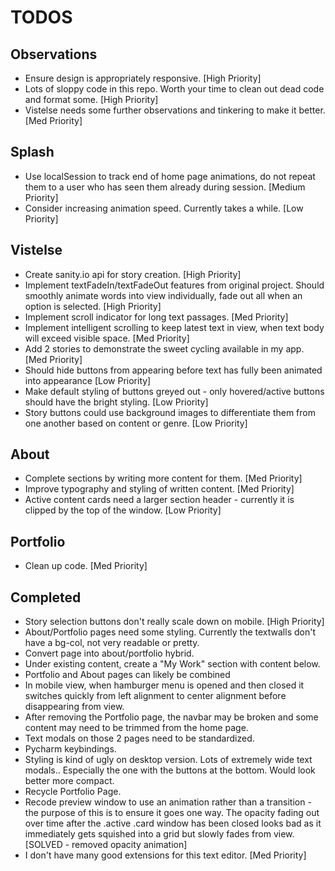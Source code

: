 # TODOS

## Observations

* Ensure design is appropriately responsive. [High Priority]
* Lots of sloppy code in this repo. Worth your time to clean out dead code and format some. [High Priority]
* Vistelse needs some further observations and tinkering to make it better. [Med Priority]

## Splash

* Use localSession to track end of home page animations, do not repeat them to a user who has seen them already during session. [Medium Priority]
* Consider increasing animation speed. Currently takes a while. [Low Priority]

## Vistelse

* Create sanity.io api for story creation. [High Priority]
* Implement textFadeIn/textFadeOut features from original project. Should smoothly animate words into view individually, fade out all when an option is selected. [High Priority] 
* Implement scroll indicator for long text passages. [Med Priority]
* Implement intelligent scrolling to keep latest text in view, when text body will exceed visible space. [Med Priority]
* Add 2 stories to demonstrate the sweet cycling available in my app. [Med Priority]
* Should hide buttons from appearing before text has fully been animated into appearance [Low Priority]
* Make default styling of buttons greyed out - only hovered/active buttons should have the bright styling. [Low Priority]
* Story buttons could use background images to differentiate them from one another based on content or genre. [Low Priority]

## About

* Complete sections by writing more content for them. [Med Priority]
* Improve typography and styling of written content. [Med Priority]
* Active content cards need a larger section header - currently it is clipped by the top of the window. [Low Priority]

## Portfolio

* Clean up code. [Med Priority]

## Completed

* Story selection buttons don't really scale down on mobile. [High Priority]
* About/Portfolio pages need some styling. Currently the textwalls don't have a bg-col, not very readable or pretty.
* Convert page into about/portfolio hybrid.
* Under existing content, create a "My Work" section with content below.
* Portfolio and About pages can likely be combined
* In mobile view, when hamburger menu is opened and then closed it switches quickly from left alignment to center alignment before disappearing from view.
* After removing the Portfolio page, the navbar may be broken and some content may need to be trimmed from the home page.
* Text modals on those 2 pages need to be standardized.
* Pycharm keybindings.
* Styling is kind of ugly on desktop version. Lots of extremely wide text modals.. Especially the one with the buttons at the bottom. Would look better more compact.
* Recycle Portfolio Page.
* Recode preview window to use an animation rather than a transition - the purpose of this is to ensure it goes one way. The opacity fading out over time after the .active .card window has been closed looks bad as it immediately gets squished into a grid but slowly fades from view. [SOLVED - removed opacity animation]
* I don't have many good extensions for this text editor. [Med Priority]
